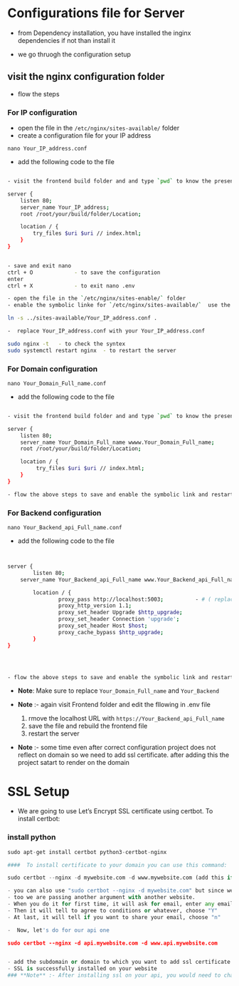 # **Configurations file for Server**
- from Dependency installation, you have installed the inginx dependencies if not than install it

- we go thruogh the configuration setup

## visit the nginx configuration folder
- flow the steps

### For **IP configuration**

- open the file in the `/etc/nginx/sites-available/` folder
- create a configuration file for your IP address 

`nano Your_IP_address.conf`

- add the following code to the file
```bash

- visit the frontend build folder and and type `pwd` to know the present directory and copy the full path

server {
    listen 80;
    server_name Your_IP_address;
    root /root/your/build/folder/Location;

    location / {
        try_files $uri $uri // index.html;
    }
}


- save and exit nano 
ctrl + O             - to save the configuration 
enter 
ctrl + X             - to exit nano .env 

- open the file in the `/etc/nginx/sites-enable/` folder
- enable the symbolic linke for `/etc/nginx/sites-available/`  use the below code

ln -s ../sites-available/Your_IP_address.conf .

-  replace Your_IP_address.conf with your Your_IP_address.conf

sudo nginx -t   - to check the syntex
sudo systemctl restart nginx  - to restart the server

```


### For **Domain configuration**

`nano Your_Domain_Full_name.conf`

- add the following code to the file
```bash

- visit the frontend build folder and and type `pwd` to know the present directory and copy the full path

server {
    listen 80;
    server_name Your_Domain_Full_name wwww.Your_Domain_Full_name;
    root /root/your/build/folder/Location;

    location / {
         try_files $uri $uri // index.html;
    }
}

- flow the above steps to save and enable the symbolic link and restart the server
```


### For **Backend configuration**

`nano Your_Backend_api_Full_name.conf`

- add the following code to the file
```bash


server {
        listen 80;
	server_name Your_Backend_api_Full_name www.Your_Backend_api_Full_name;

        location / {
                proxy_pass http://localhost:5003;          - # ( replace the 5003 port to your backend port )
                proxy_http_version 1.1;
                proxy_set_header Upgrade $http_upgrade;
                proxy_set_header Connection 'upgrade';
                proxy_set_header Host $host;
                proxy_cache_bypass $http_upgrade;
        }
}




- flow the above steps to save and enable the symbolic link and restart the server
```


- **Note**: Make sure to replace `Your_Domain_Full_name` and `Your_Backend` 
- **Note** :- again visit Frontend folder and edit the fllowing in .env file
   1. rmove the localhost URL with `https://Your_Backend_api_Full_name` 
   2. save the file and rebuild the frontend file
   3. restart the server

- **Note** :- some time even after correct configuration project does not reflect on domain so we need to add ssl certificate. after adding this the project satart to render on the domain

   
# SSL Setup
- We are going to use Let’s Encrypt SSL certificate using certbot. To install certbot:

### install python 
```py
sudo apt-get install certbot python3-certbot-nginx

####  To install certificate to your domain you can use this command:

sudo certbot --nginx -d mywebsite.com -d www.mywebsite.com (add this if you have created subdomain www :- `-d www.mywebsite.com`)

- you can also use "sudo certbot --nginx -d mywebsite.com" but since we have "www"
- too we are passing another argument with another website.
- When you do it for first time, it will ask for email, enter any email.
- Then it will tell to agree to conditions or whatever, choose "Y"
- At last, it will tell if you want to share your email, choose "n"

-  Now, let's do for our api one

sudo certbot --nginx -d api.mywebsite.com -d www.api.mywebsite.com


- add the subdomain or domain to which you want to add ssl certificate
- SSL is successfully installed on your website
### **Note** :- After installing ssl on your api, you would need to change api url from client/frontend because we had used “http” at that time. So, go to your client/frontend, update your API URL with https and build the project.

```
